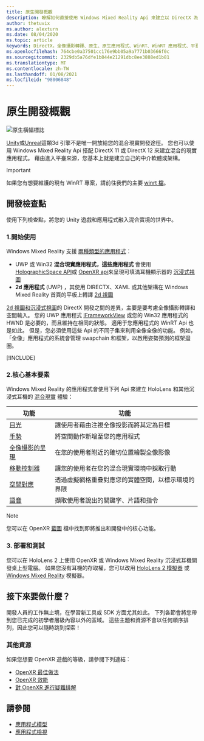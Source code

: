 ```yaml
---
title: 原生開發概觀
description: 瞭解如何直接使用 Windows Mixed Reality Api 來建立以 DirectX 為基礎的混合現實引擎。
author: thetuvix
ms.author: alexturn
ms.date: 08/04/2020
ms.topic: article
keywords: DirectX，全像攝影轉譯、原生、原生應用程式、WinRT、WinRT 應用程式、平臺 Api、自訂引擎、中介軟體、混合現實耳機、windows mixed reality 耳機、虛擬實境耳機
ms.openlocfilehash: 764cbe0a37501cc176e9bb05a9a7771b03666f0c
ms.sourcegitcommit: 2329db5a76dfe1b844e21291dbc8ee3888ed1b81
ms.translationtype: MT
ms.contentlocale: zh-TW
ms.lasthandoff: 01/08/2021
ms.locfileid: "98006848"
---
```

# <a name="native-development-overview"></a>原生開發概觀

![原生橫幅標誌](../images/native_logo_banner.png)

[Unity](../unity/unity-development-overview.md)或[Unreal](../unreal/unreal-development-overview.md)這類3d 引擎不是唯一開放給您的混合現實開發途徑。 您也可以使用 Windows Mixed Reality Api 搭配 DirectX 11 或 DirectX 12 來建立混合的現實應用程式。 藉由進入平臺來源，您基本上就是建立自己的中介軟體或架構。 

> [!IMPORTANT]
> 如果您有想要維護的現有 WinRT 專案，請前往我們的主要 [winrt 檔](creating-a-holographic-directx-project.md)。 

## <a name="development-checkpoints"></a>開發檢查點

使用下列檢查點，將您的 Unity 遊戲和應用程式融入混合實境的世界中。

### <a name="1-getting-started"></a>1.開始使用

Windows Mixed Reality 支援 [兩種類型的應用程式](../../design/app-views.md)：
* UWP 或 Win32 **混合現實應用程式，這些應用程式** 會使用 [HolographicSpace API](getting-a-holographicspace.md)或 [OpenXR api](openxr.md)來呈現可填滿耳機顯示器的 [沉浸式視圖](../../design/app-views.md)
* **2d 應用程式** (UWP) ，其使用 DIRECTX、XAML 或其他架構在 Windows Mixed Reality 首頁的平板上轉譯 [2d 視圖](../../design/app-views.md#2d-views)

[2d 視圖和沉浸式視圖](../../design/app-views.md)的 DirectX 開發之間的差異，主要是要考慮全像攝影轉譯和空間輸入。 您的 UWP 應用程式 [IFrameworkView](https://msdn.microsoft.com/library/windows/apps/windows.applicationmodel.core.iframeworkview.aspx) 或您的 Win32 應用程式的 HWND 是必要的，而且維持在相同的狀態。 適用于您應用程式的 WinRT Api 也是如此。 但是，您必須使用這些 Api 的不同子集來利用全像全像的功能。 例如，「全像」應用程式的系統會管理 swapchain 和框架，以啟用姿勢預測的框架迴圈。

[!INCLUDE[](../includes/native-getting-started.md)]

### <a name="2-core-building-blocks"></a>2.核心基本要素

Windows Mixed Reality 的應用程式會使用下列 Api 來建立 HoloLens 和其他沉浸式耳機的 [混合現實](../../discover/mixed-reality.md) 體驗：

|  功能  |  功能  |
| --- | --- |
| [目光](../../design/gaze-and-commit.md) | 讓使用者藉由注視全像投影而將其定為目標 |
| [手勢](../../design/gaze-and-commit.md#composite-gestures) | 將空間動作新增至您的應用程式 |
| [全像攝影的呈現](../platform-capabilities-and-apis/rendering.md) | 在您的使用者附近的確切位置繪製全像影像 |
| [移動控制器](../../design/motion-controllers.md) | 讓您的使用者在您的混合現實環境中採取行動 |
| [空間對應](../../design/spatial-mapping.md) | 透過虛擬網格重疊對應您的實體空間，以標示環境的界限 |
| [語音](../../design/voice-input.md) | 擷取使用者說出的關鍵字、片語和指令 |
 
> [!NOTE]
> 您可以在 OpenXR [藍圖](openxr.md#roadmap) 檔中找到即將推出和開發中的核心功能。

### <a name="3-deploying-and-testing"></a>3. 部署和測試

您可以在 HoloLens 2 上使用 OpenXR 或 Windows Mixed Reality 沉浸式耳機開發桌上型電腦。  如果您沒有耳機的存取權，您可以改用 [HoloLens 2 模擬器](../platform-capabilities-and-apis/using-the-hololens-emulator.md) 或 [Windows Mixed Reality](../platform-capabilities-and-apis/using-the-windows-mixed-reality-simulator.md) 模擬器。

## <a name="whats-next"></a>接下來要做什麼？

開發人員的工作無止境，在學習新工具或 SDK 方面尤其如此。 下列各節會將您帶到您已完成的初學者層級內容以外的區域。 這些主題和資源不會以任何順序排列，因此您可以隨時跳到探索！

### <a name="additional-resources"></a>其他資源

如果您想要 OpenXR 遊戲的等級，請參閱下列連結：

* [OpenXR 最佳做法](openxr-best-practices.md)
* [OpenXR 效能](openxr-performance.md)
* [對 OpenXR 進行疑難排解](openxr-troubleshooting.md)

## <a name="see-also"></a>請參閱
* [應用程式模型](../../design/app-model.md)
* [應用程式檢視](../../design/app-views.md)
